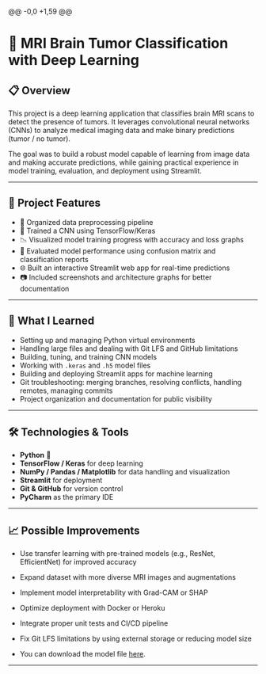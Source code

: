 @@ -0,0 +1,59 @@
# 🧠 MRI Brain Tumor Classification with Deep Learning


## 📋 Overview

This project is a deep learning application that classifies brain MRI scans to detect the presence of tumors. It leverages convolutional neural networks (CNNs) to analyze medical imaging data and make binary predictions (tumor / no tumor).

The goal was to build a robust model capable of learning from image data and making accurate predictions, while gaining practical experience in model training, evaluation, and deployment using Streamlit.

---

## 🚀 Project Features

- 📂 Organized data preprocessing pipeline  
- 🧠 Trained a CNN using TensorFlow/Keras  
- 📉 Visualized model training progress with accuracy and loss graphs  
- 🧪 Evaluated model performance using confusion matrix and classification reports  
- 🌐 Built an interactive Streamlit web app for real-time predictions  
- 📷 Included screenshots and architecture graphs for better documentation  

---

## 🧠 What I Learned

- Setting up and managing Python virtual environments  
- Handling large files and dealing with Git LFS and GitHub limitations  
- Building, tuning, and training CNN models  
- Working with `.keras` and `.h5` model files  
- Building and deploying Streamlit apps for machine learning  
- Git troubleshooting: merging branches, resolving conflicts, handling remotes, managing commits  
- Project organization and documentation for public visibility  

---

## 🛠️ Technologies & Tools

- **Python** 🐍  
- **TensorFlow / Keras** for deep learning  
- **NumPy / Pandas / Matplotlib** for data handling and visualization  
- **Streamlit** for deployment  
- **Git & GitHub** for version control  
- **PyCharm** as the primary IDE  

---

## 📈 Possible Improvements

- Use transfer learning with pre-trained models (e.g., ResNet, EfficientNet) for improved accuracy  
- Expand dataset with more diverse MRI images and augmentations  
- Implement model interpretability with Grad-CAM or SHAP  
- Optimize deployment with Docker or Heroku  
- Integrate proper unit tests and CI/CD pipeline  
- Fix Git LFS limitations by using external storage or reducing model size  

- You can download the model file [here](https://drive.google.com/uc?export=download&id=1lubC8EsCkQrDKRrHGIjqSNc-ws2I-By2).








---


